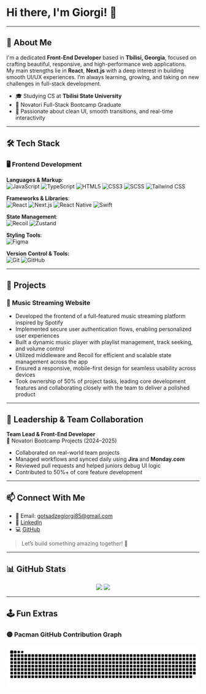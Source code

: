 <h1>Hi there, I'm Giorgi! 👋</h1>

---

## 📄 About Me

I'm a dedicated **Front-End Developer** based in **Tbilisi, Georgia**, focused on crafting beautiful, responsive, and high-performance web applications.  
My main strengths lie in **React**, **Next.js**  with a deep interest in building smooth UI/UX experiences. I’m always learning, growing, and taking on new challenges in full-stack development.

- 🎓 Studying CS at **Tbilisi State University**
- 🚀 Novatori Full-Stack Bootcamp Graduate
- 🧠 Passionate about clean UI, smooth transitions, and real-time interactivity

---

## 🛠 Tech Stack

### 🖥️ Frontend Development

**Languages & Markup**:  
![JavaScript](https://img.shields.io/badge/-JavaScript-F7DF1E?logo=javascript&logoColor=black&style=flat-square)
![TypeScript](https://img.shields.io/badge/-TypeScript-3178C6?logo=typescript&logoColor=white&style=flat-square)
![HTML5](https://img.shields.io/badge/-HTML5-E34F26?logo=html5&logoColor=white&style=flat-square)
![CSS3](https://img.shields.io/badge/-CSS3-1572B6?logo=css3&logoColor=white&style=flat-square)
![SCSS](https://img.shields.io/badge/-SCSS-CC6699?logo=sass&logoColor=white&style=flat-square)
![Tailwind CSS](https://img.shields.io/badge/-TailwindCSS-38B2AC?logo=tailwindcss&logoColor=white&style=flat-square)

**Frameworks & Libraries**:  
![React](https://img.shields.io/badge/-React-20232A?logo=react&logoColor=61DAFB&style=flat-square)
![Next.js](https://img.shields.io/badge/-Next.js-000000?logo=next.js&logoColor=white&style=flat-square)
![React Native](https://img.shields.io/badge/-React%20Native-20232A?logo=react&logoColor=61DAFB&style=flat-square)
![Swift](https://img.shields.io/badge/-Swift-FA7343?logo=swift&logoColor=white&style=flat-square)

**State Management**:  
![Recoil](https://img.shields.io/badge/-Recoil-3578E5?logo=react&logoColor=white&style=flat-square)
![Zustand](https://img.shields.io/badge/-Zustand-000000?logo=react&logoColor=white&style=flat-square)

**Styling Tools**:  
![Figma](https://img.shields.io/badge/-Figma-F24E1E?logo=figma&logoColor=white&style=flat-square)

**Version Control & Tools:**  
![Git](https://img.shields.io/badge/-Git-F05032?logo=git&logoColor=white&style=flat-square)
![GitHub](https://img.shields.io/badge/-GitHub-181717?logo=github&logoColor=white&style=flat-square)

---

## 🚀 Projects

### 🎵 Music Streaming Website

- Developed the frontend of a full-featured music streaming platform inspired by Spotify  
- Implemented secure user authentication flows, enabling personalized user experiences  
- Built a dynamic music player with playlist management, track seeking, and volume control  
- Utilized middleware and Recoil for efficient and scalable state management across the app  
- Ensured a responsive, mobile-first design for seamless usability across devices  
- Took ownership of 50% of project tasks, leading core development features and collaborating closely with the team to deliver a polished product  

---

## 👥 Leadership & Team Collaboration

**Team Lead & Front-End Developer**  
📌 Novatori Bootcamp Projects (2024–2025)

- Collaborated on real-world team projects  
- Managed workflows and synced daily using **Jira** and **Monday.com**  
- Reviewed pull requests and helped juniors debug UI logic  
- Contributed to 50%+ of core feature development

---

## 📫 Connect With Me

- 📧 Email: gotsadzegiorgi85@gmail.com  
- 💼 [LinkedIn](https://linkedin.com/in/giorgi-gotsadze-2183b8363)  
- 💻 [GitHub](https://github.com/giogocadze)

> Let’s build something amazing together! 🚀

---

## 📊 GitHub Stats

<p align="center">
  <img src="https://github-readme-stats.vercel.app/api?username=giogocadze&show_icons=true&theme=radical&hide_border=true" width="48%" />
  <img src="https://github-readme-stats.vercel.app/api/top-langs/?username=giogocadze&layout=compact&theme=radical&hide_border=true" width="48%" />
</p>

---

## 🕹️ Fun Extras

### 🟡 Pacman GitHub Contribution Graph  
![Pacman](https://github.com/platane/snk/raw/output/github-contribution-grid-snake.svg)
